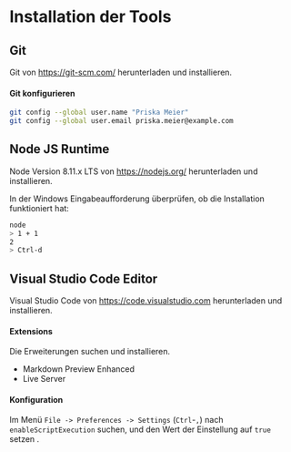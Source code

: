 # Installation der Tools

## Git

Git von https://git-scm.com/ herunterladen und installieren.

#### Git konfigurieren

```bash
git config --global user.name "Priska Meier"
git config --global user.email priska.meier@example.com
```

## Node JS Runtime

Node Version 8.11.x LTS von https://nodejs.org/ herunterladen und installieren.

In der Windows Eingabeaufforderung überprüfen, ob die Installation funktioniert hat:
```bash
node
> 1 + 1
2
> Ctrl-d
```

## Visual Studio Code Editor

Visual Studio Code von https://code.visualstudio.com herunterladen und installieren.

#### Extensions

Die Erweiterungen suchen und installieren.

* Markdown Preview Enhanced
* Live Server

#### Konfiguration

Im Menü `File -> Preferences -> Settings` (`Ctrl`-`,`) nach `enableScriptExecution` suchen, und den Wert der Einstellung auf `true` setzen .